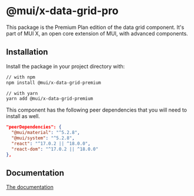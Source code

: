 # @mui/x-data-grid-pro

This package is the Premium Plan edition of the data grid component.
It's part of MUI X, an open core extension of MUI, with advanced components.

## Installation

Install the package in your project directory with:

```sh
// with npm
npm install @mui/x-data-grid-premium

// with yarn
yarn add @mui/x-data-grid-premium
```

This component has the following peer dependencies that you will need to install as well.

```json
"peerDependencies": {
  "@mui/material": "^5.2.8",
  "@mui/system": "^5.2.8",
  "react": "^17.0.2 || ^18.0.0",
  "react-dom": "^17.0.2 || ^18.0.0"
},
```

## Documentation

[The documentation](https://mui.com/x/react-data-grid/)
